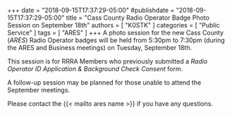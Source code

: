 +++
date = "2018-09-15T17:37:29-05:00"
#publishdate = "2018-09-15T17:37:29-05:00"
title = "Cass County Radio Operator Badge Photo Session on September 18th"
authors = [ "K0STK" ]
categories = [ "Public Service" ]
tags = [ "ARES" ]
+++
A photo session for the new Cass County (*ARES*) Radio Operator badges
will be held from 5:30pm to 7:30pm (during the ARES and Business meetings) on
Tuesday, September 18th.

This session is for RRRA Members who previously submitted a *Radio Operator ID
Application & Background Check Consent* form.

A follow-up session may be planned for those unable to attend the September
meetings.

Please contact the {{< mailto ares name >}} if you have any questions.
<!--more-->

